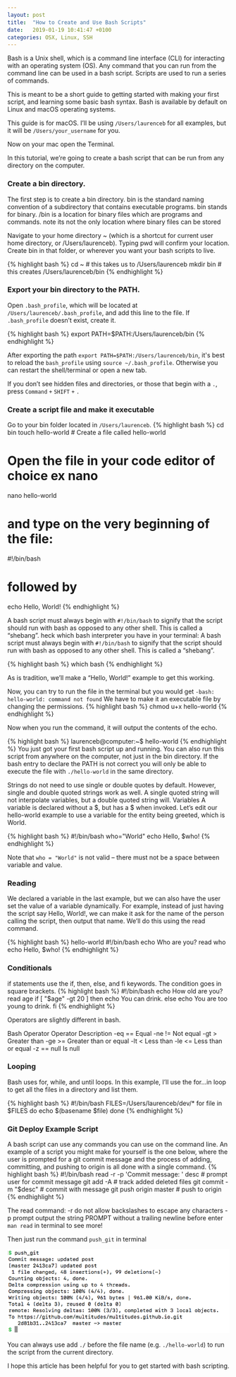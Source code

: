 ```yaml
---
layout: post
title:  "How to Create and Use Bash Scripts"
date:   2019-01-19 10:41:47 +0100
categories: OSX, Linux, SSH
---
```

<div class="message">
Bash is a Unix shell, which is a command line interface (CLI) for interacting with an operating system (OS). Any command that you can run from the command line can be used in a bash script. Scripts are used to run a series of commands.
</div>

This is meant to be a short guide to getting started with making your first script, and learning some basic bash syntax.
Bash is available by default on Linux and macOS operating systems.

This guide is for macOS. I’ll be using `/Users/laurenceb` for all examples, but it will be `/Users/your_username` for you.

Now on your mac open the Terminal. 

In this tutorial, we’re going to create a bash script that can be run from any directory on the computer.

### Create a bin directory.
The first step is to create a bin directory. bin is the standard naming convention of a subdirectory that contains executable programs. bin stands for binary. /bin is a location for binary files which are programs and commands. note its not the only location where binary files can be stored

Navigate to your home directory ~ (which is a shortcut for current user home directory, or /Users/laurenceb). Typing pwd will confirm your location.
Create bin in that folder, or wherever you want your bash scripts to live.

{% highlight bash %}
cd ~      # this takes us to /Users/laurenceb
mkdir bin # this creates /Users/laurenceb/bin
{% endhighlight %}

### Export your bin directory to the PATH.
Open `.bash_profile`, which will be located at `/Users/laurenceb/.bash_profile`, and add this line to the file. If `.bash_profile` doesn’t exist, create it.

{% highlight bash %}
export PATH=$PATH:/Users/laurenceb/bin
{% endhighlight %}

After exporting the path `export PATH=$PATH:/Users/laurenceb/bin`, it's best to reload the `bash_profile` using `source ~/.bash_profile`. Otherwise you can restart the shell/terminal or open a new tab.

If you don’t see hidden files and directories, or those that begin with a `.`, press `Command` `+` `SHIFT` `+` `.`

### Create a script file and make it executable
Go to your bin folder located in `/Users/laurenceb`.
{% highlight bash %}
cd bin
touch hello-world  # Create a file called hello-world 
# Open the file in your code editor of choice ex nano
nano hello-world
# and type on the very beginning of the file:
#!/bin/bash
# followed by
echo Hello, World!
{% endhighlight %}

A bash script must always begin with `#!/bin/bash` to signify that the script should run with bash as opposed to any other shell. This is called a “shebang”. heck which bash interpreter you have in your terminal:
A bash script must always begin with `#!/bin/bash` to signify that the script should run with bash as opposed to any other shell. This is called a “shebang”. 

{% highlight bash %}
which bash
{% endhighlight %}

As is tradition, we’ll make a “Hello, World!” example to get this working.

Now, you can try to run the file in the terminal but you would get `-bash: hello-world: command not found`
We have to make it an executable file by changing the permissions.
{% highlight bash %}
chmod u+x hello-world
{% endhighlight %}

Now when you run the command, it will output the contents of the echo.

{% highlight bash %}
laurenceb@computer:~$ hello-world
{% endhighlight %}
You just got your first bash script up and running. You can also run this script from anywhere on the computer, not just in the bin directory. If the bash entry to declare the PATH is not correct you will only be able to execute the file with `./hello-world` in the same directory.

Strings do not need to use single or double quotes by default. However, single and double quoted strings work as well. A single quoted string will not interpolate variables, but a double quoted string will.
Variables
A variable is declared without a $, but has a $ when invoked. Let’s edit our hello-world example to use a variable for the entity being greeted, which is World.

{% highlight bash %}
#!/bin/bash
who="World"
echo Hello, $who!
{% endhighlight %}

Note that `who = "World"` is not valid – there must not be a space between variable and value.

### Reading
We declared a variable in the last example, but we can also have the user set the value of a variable dynamically. For example, instead of just having the script say Hello, World!, we can make it ask for the name of the person calling the script, then output that name. We’ll do this using the read command.

{% highlight bash %}
hello-world
#!/bin/bash
echo Who are you?
read who
echo Hello, $who!
{% endhighlight %}

### Conditionals
if statements use the if, then, else, and fi keywords. The condition goes in square brackets.
{% highlight bash %}
#!/bin/bash
echo How old are you?
read age
if [ "$age" -gt 20 ]
then
    echo You can drink.
else 
    echo You are too young to drink.
fi
{% endhighlight %}

Operators are slightly different in bash.

Bash Operator	Operator	Description
-eq	==	Equal
-ne	!=	Not equal
-gt	>	Greater than
-ge	>=	Greater than or equal
-lt	<	Less than
-le	<=	Less than or equal
-z	== null	Is null

### Looping

Bash uses for, while, and until loops. In this example, I’ll use the for...in loop to get all the files in a directory and list them.

{% highlight bash %}
#!/bin/bash
FILES=/Users/laurenceb/dev/*
for file in $FILES
do
  echo $(basename $file)
done
{% endhighlight %}

### Git Deploy Example Script

A bash script can use any commands you can use on the command line. An example of a script you might make for yourself is the one below, where the user is prompted for a git commit message and the process of adding, committing, and pushing to origin is all done with a single command.
{% highlight bash %}
#!/bin/bash
read -r -p 'Commit message: ' desc  # prompt user for commit message
git add -A                          # track added deleted files
git commit -m "$desc"               # commit with message
git push origin master              # push to origin
{% endhighlight %}

The read command:
-r	do not allow backslashes to escape any characters
-p prompt	output the string PROMPT without a trailing newline before
enter `man read` in terminal to see more!

Then just run the command `push_git` in terminal

![push_git](/assets/img/push_git.png)

You can always use add `./` before the file name (e.g. `./hello-world`) to run the script from the current directory.

I hope this article has been helpful for you to get started with bash scripting. 



